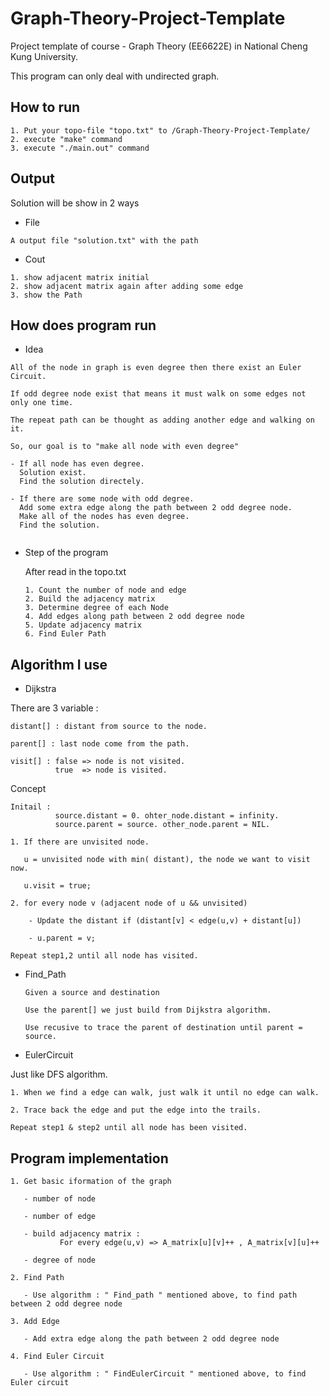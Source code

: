 # Graph-Theory-Project-Template
Project template of course - Graph Theory (EE6622E) in National Cheng Kung University.

This program can only deal with undirected graph.

## How to run

```
1. Put your topo-file "topo.txt" to /Graph-Theory-Project-Template/
2. execute "make" command
3. execute "./main.out" command
```



## Output

Solution will be show in 2 ways

* File
```
A output file "solution.txt" with the path
```

* Cout
```
1. show adjacent matrix initial
2. show adjacent matrix again after adding some edge
3. show the Path
```
## How does program run

* Idea
```
All of the node in graph is even degree then there exist an Euler Circuit.

If odd degree node exist that means it must walk on some edges not only one time.

The repeat path can be thought as adding another edge and walking on it.

So, our goal is to "make all node with even degree"

- If all node has even degree. 
  Solution exist.
  Find the solution directely.

- If there are some node with odd degree. 
  Add some extra edge along the path between 2 odd degree node.
  Make all of the nodes has even degree.
  Find the solution.
  
```

* Step of the program

  After read in the topo.txt

      1. Count the number of node and edge
      2. Build the adjacency matrix
      3. Determine degree of each Node
      4. Add edges along path between 2 odd degree node 
      5. Update adjacency matrix
      6. Find Euler Path

## Algorithm I use

* Dijkstra

There are 3 variable :

    distant[] : distant from source to the node.

    parent[] : last node come from the path.
    
    visit[] : false => node is not visited.
              true  => node is visited.
                        
Concept


    Initail : 
              source.distant = 0. ohter_node.distant = infinity.
              source.parent = source. other_node.parent = NIL.

    1. If there are unvisited node.

       u = unvisited node with min( distant), the node we want to visit now.

       u.visit = true;

    2. for every node v (adjacent node of u && unvisited)

        - Update the distant if (distant[v] < edge(u,v) + distant[u])

        - u.parent = v;

    Repeat step1,2 until all node has visited.


* Find_Path

      Given a source and destination
    
      Use the parent[] we just build from Dijkstra algorithm.
    
      Use recusive to trace the parent of destination until parent = source.

* EulerCircuit

Just like DFS algorithm.

    1. When we find a edge can walk, just walk it until no edge can walk.

    2. Trace back the edge and put the edge into the trails.

    Repeat step1 & step2 until all node has been visited.


## Program implementation

    1. Get basic iformation of the graph
    
       - number of node
       
       - number of edge
       
       - build adjacency matrix : 
               For every edge(u,v) => A_matrix[u][v]++ , A_matrix[v][u]++
               
       - degree of node
       
    2. Find Path
    
       - Use algorithm : " Find_path " mentioned above, to find path between 2 odd degree node
       
    3. Add Edge
    
       - Add extra edge along the path between 2 odd degree node
       
    4. Find Euler Circuit
    
       - Use algorithm : " FindEulerCircuit " mentioned above, to find Euler circuit
